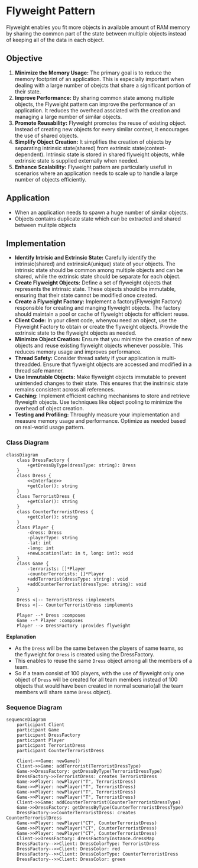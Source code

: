 # Flyweight Pattern

Flyweight enables you fit more objects in available amount of RAM memory by sharing the common part of the state between multiple objects instead of keeping all of the data in each object.

## Objective

1. **Minimize the Memory Usage:** The primary goal is to reduce the memory footprint of an application. This is especially important when dealing with a large number of obejcts that share a significant portion of their state.
2. **Improve Performance:** By sharing common state among multiple objects, the Flyweight pattern can improve the performance of an application. It reduces the overhead assciated with the creation and managing a large number of similar objects.
3. **Promote Reusability:** Flyweight promotes the reuse of existing object. Instead of creating new objects for every similar context, it encourages the use of shared objects.
4. **Simplify Object Creation:** It simplifies the creation of objects by separating intrinsic state(shared) from extrinsic state(context-dependent). Intrinsic state is stored in shared flyweight objects, while extrinsic state is supplied externally when needed.
5. **Enhance Scalability:** Flyweight pattern are particularly usefull in scenarios where an application needs to scale up to handle a large number of objects efficiently.

## Application

- When an application needs to spawn a huge number of similar objects.
- Objects contains duplicate state which can be extracted and shared between mulitple objects

## Implementation

- **Identify Intrisic and Extrinsic State:** Carefully identify the intrinsic(shared) and extrinsicA(unique) state of your objects. The intrinsic state should be common among multiple objects and can be shared, while the extrinsic state should be separate for each object.
- **Create Flyweight Objects:** Define a set of flyweight objects that represents the intrinsic state. These objects should be immutable, ensuring that their state cannot be modified once created.
- **Create a Flyweight Factory:** Implement a factory(Flyweight Factory) responsible for creating and manging flyweight objects. The factory should maintain a pool or cache of flyweight objects for efficient reuse.
- **Client Code:** In your client code, whenyou need an object, use the Flyweight Factory to obtain or create the flyweight objects. Provide the extrinsic state to the flyweight objects as needed.
- **Minimize Object Creation:** Ensure that you minimize the creation of new objects and reuse existing flyweight objects whenever possible. This reduces memory usage and improves performance.
- **Thread Safety:** Consider thread safety if your application is multi-threadded. Ensure that flyweight objects are accessed and modified in a thread safe manner.
- **Use Immutable Objects:** Make flyweight objects immutable to prevent unintended changes to their state. This ensures that the instrinsic state remains consistent across all references.
- **Caching:** Implement efficient caching mechanisms to store and retrieve flyweigth objects. Use techniques like object pooling to minimize the overhead of object creation.
- **Testing and Profiling:** Throughly measure your implementation and measure memory usage and performance. Optimize as needed based on real-world usage pattern.

### Class Diagram

```mermaid
classDiagram
    class DressFactory {
        +getDressByType(dressType: string): Dress
    }
    class Dress {
        <<Interface>>
        +getColor(): string
    }
    class TerroristDress {
        +getColor(): string
    }
    class CounterTerroristDress {
        +getColor(): string
    }
    class Player {
        -dress: Dress
        -playerType: string
        -lat: int
        -long: int
        +newLocation(lat: in t, long: int): void
    }
    class Game {
        -terrorists: []*Player
        -counterTerrorists: []*Player
        +addTerrorist(dressType: string): void
        +addCounterTerrorist(dressType: string): void
    }

    Dress <|-- TerroristDress :implements
    Dress <|-- CounterTerroristDress :implements

    Player --* Dress :composes
    Game --* Player :composes
    Player --> DressFactory :provides flyweight

```

**Explanation**

- As the `Dress` will be the same between the players of same teams, so the flyweight for `Dress` is created using the DressFactory.
- This enables to reuse the same `Dress` object among all the members of a team.
- So if a team consist of 100 players, with the use of flyweight only one object of `Dress` will be created for all team members instead of 100 objects that would have been created in normal scenario(all the team members will share same `Dress` object).

### Sequence Diagram

```mermaid
sequenceDiagram
    participant Client
    participant Game
    participant DressFactory
    participant Player
    participant TerroristDress
    participant CounterTerroristDress

    Client->>Game: newGame()
    Client->>Game: addTerrorist(TerroristDressType)
    Game->>DressFactory: getDressByType(TerroristDressType)
    DressFactory->>TerroristDress: creates TerroristDress
    Game->>Player: newPlayer("T", TerroristDress)
    Game->>Player: newPlayer("T", TerroristDress)
    Game->>Player: newPlayer("T", TerroristDress)
    Game->>Player: newPlayer("T", TerroristDress)
    Client->>Game: addCounterTerrorist(CounterTerrroristDressType)
    Game->>DressFactory: getDressByType(CounterTerrroristDressType)
    DressFactory->>CounterTerroristDress: creates CounterTerroristDress
    Game->>Player: newPlayer("CT", CounterTerroristDress)
    Game->>Player: newPlayer("CT", CounterTerroristDress)
    Game->>Player: newPlayer("CT", CounterTerroristDress)
    Client->>DressFactory: dressFactoryInstance.dressMap
    DressFactory-->>Client: DressColorType: TerroristDress
    DressFactory-->>Client: DressColor: red
    DressFactory-->>Client: DressColorType: CounterTerroristDress
    DressFactory-->>Client: DressColor: green
```
